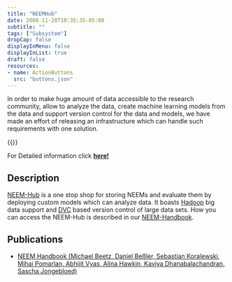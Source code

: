```yaml
---
title: "NEEMHub"
date: 2008-11-28T10:35:35-05:00
subtitle: ""
tags: ["Subsystem"]
dropCap: false
displayInMenu: false
displayInList: true
draft: false
resources:
- name: ActionButtons
  src: "buttons.json"
---
```


In order to make huge amount of data accessible to the research community, allow to analyze the data, create machine learning models from the data and support version control for the data and models, we have made an effort of releasing an infrastructure which can handle such requirements with one solution.

<div class="hidde-after-preview">
  {{<action_form data="ActionButtons">}}

  For Detailed information click
  <a class="btn btn-success" target="_blank" href="neemhub"><b>here!</b></a>
</div>

<!--more-->

<script>
    // Add Authors(1 or 2) info to the list

    // var authors = [
      // {
      //     img: "********.png",
      //     name: "********",
      //     tel: "+49 421 218 ********",
      //     fax: "+49 421 218 ********",
      //     mail: "********@cs.uni-bremen.de",
      //     profile: "https://ai.uni-bremen.de/team/*********"
      // },
      // {
      //     img: "********.png",
      //     name: "********",
      //     tel: "+49 421 218 ********",
      //     fax: "+49 421 218 ********",
      //     mail: "********@cs.uni-bremen.de",
      //     profile: "https://ai.uni-bremen.de/team/*********"
      // },
      // ];
  </script>
  
  <script>
    if (authors.length === 1)
    {
      document.write(
        '<div class="main-well-flex-container2">' +
          '<div class="left-main-well-flex2">' +
              '<img src="' + authors[0].img + '">' +
          '</div>' +
          '<div class="right-main-well-flex2">' +
              '<h3>' + authors[0].name + '</h3>' +
              'Tel: ' + authors[0].tel + ' <br>' +
              'Fax: ' + authors[0].fax + ' <br>' +
              'Mail: <a href="mailto:' + authors[0].mail + '">' + authors[0].mail + '</a> <br>' +
              '<a href="' + authors[0].profile + '">' +
                '<span>Profile</span>' +
              '</a>' +
          '</div>' +
        '</div>'
      );
    }
    else
    {
      document.write(
        '<div class="main-well-flex-container2">' +
  
          '<div class="left-main-well-flex2">' +
              '<div class="main-well-flex-container2">' +
                  '<div class="left-main-well-flex3">' +
                      '<img src="' + authors[0].img + '" >' +
                  '</div>' +
                  '<div class="right-main-well-flex3">' +
                      '<h3>' + authors[0].name + '</h3>' +
                      'Tel: ' + authors[0].tel + ' <br>' +
                      'Fax: ' + authors[0].fax + ' <br>' +
                      'Mail: <a href="mailto:' + authors[0].mail + '">' + authors[0].mail + '</a> <br>' +
                      '<a href="' + authors[0].profile + '">' +
                        '<span>Profile</span>' +
                      '</a>' +
                  '</div>' +
              '</div>' +
          '</div>' +
  
          '<div class="left-main-well-flex2">' +
              '<div class="main-well-flex-container2">' +
                  '<div class="left-main-well-flex3">' +
                      '<img src="' + authors[1].img + '" >' +
                  '</div>' +
                  '<div class="right-main-well-flex3">' +
                      '<h3>' + authors[1].name + '</h3>' +
                      'Tel: ' + authors[1].tel + ' <br>' +
                      'Fax: ' + authors[1].fax + ' <br>' +
                      'Mail: <a href="mailto:' + authors[1].mail + '">' + authors[1].mail + '</a> <br>' +
                      '<a href="' + authors[1].profile + '">' +
                        '<span>Profile</span>' +
                      '</a>' +
                  '</div>' +
              '</div>' +
          '</div>' +
  
          '</div>'
      );
    }
  
  </script>

Description
---

[NEEM-Hub](https://neemgit.informatik.uni-bremen.de/neems) is a one stop shop for storing NEEMs and evaluate them by deploying custom models which can analyze data. It boasts [Hadoop](https://hadoop.apache.org/) big data support and [DVC](https://dvc.org/doc/start) based version control of large data sets. How you can access the NEEM-Hub is described in our [NEEM-Handbook](https://ease-crc.github.io/soma/owl/current/NEEM-Handbook.pdf).

Publications
---

- [NEEM Handbook (Michael Beetz, Daniel Beßler, Sebastian Koralewski, Mihai Pomarlan, Abhijit Vyas,
Alina Hawkin, Kaviya Dhanabalachandran, Sascha Jongebloed)](https://ease-crc.github.io/soma/owl/current/NEEM-Handbook.pdf)

  


